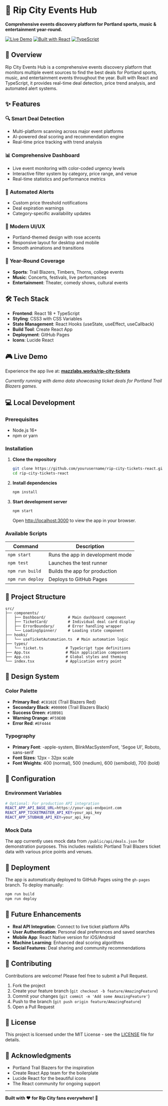 # 🌹 Rip City Events Hub

**Comprehensive events discovery platform for Portland sports, music & entertainment year-round.**

[![Live Demo](https://img.shields.io/badge/Live%20Demo-mazzlabs.works/rip--city--tickets-red?style=for-the-badge)](https://mazzlabs.works/rip-city-tickets)
[![Built with React](https://img.shields.io/badge/Built%20with-React-61DAFB?style=for-the-badge&logo=react)](https://reactjs.org/)
[![TypeScript](https://img.shields.io/badge/TypeScript-007ACC?style=for-the-badge&logo=typescript&logoColor=white)](https://www.typescriptlang.org/)

## 🚀 Overview

Rip City Events Hub is a comprehensive events discovery platform that monitors multiple event sources to find the best deals for Portland sports, music, and entertainment events throughout the year. Built with React and TypeScript, it provides real-time deal detection, price trend analysis, and automated alert systems.

## ✨ Features

### 🔍 **Smart Deal Detection**
- Multi-platform scanning across major event platforms
- AI-powered deal scoring and recommendation engine
- Real-time price tracking with trend analysis

### 📊 **Comprehensive Dashboard**
- Live event monitoring with color-coded urgency levels  
- Interactive filter system by category, price range, and venue
- Real-time statistics and performance metrics

### 🎯 **Automated Alerts**
- Custom price threshold notifications
- Deal expiration warnings
- Category-specific availability updates

### 📱 **Modern UI/UX**
- Portland-themed design with rose accents
- Responsive layout for desktop and mobile
- Smooth animations and transitions

### 🌹 **Year-Round Coverage**
- **Sports**: Trail Blazers, Timbers, Thorns, college events
- **Music**: Concerts, festivals, live performances
- **Entertainment**: Theater, comedy shows, cultural events

## 🛠️ Tech Stack

- **Frontend**: React 18 + TypeScript
- **Styling**: CSS3 with CSS Variables
- **State Management**: React Hooks (useState, useEffect, useCallback)
- **Build Tool**: Create React App
- **Deployment**: GitHub Pages
- **Icons**: Lucide React

## 🎮 Live Demo

Experience the app live at: **[mazzlabs.works/rip-city-tickets](https://mazzlabs.works/rip-city-tickets)**

*Currently running with demo data showcasing ticket deals for Portland Trail Blazers games.*

## 💻 Local Development

### Prerequisites
- Node.js 16+ 
- npm or yarn

### Installation

1. **Clone the repository**
   ```bash
   git clone https://github.com/yourusername/rip-city-tickets-react.git
   cd rip-city-tickets-react
   ```

2. **Install dependencies**
   ```bash
   npm install
   ```

3. **Start development server**
   ```bash
   npm start
   ```
   
   Open [http://localhost:3000](http://localhost:3000) to view the app in your browser.

### Available Scripts

| Command | Description |
|---------|-------------|
| `npm start` | Runs the app in development mode |
| `npm test` | Launches the test runner |
| `npm run build` | Builds the app for production |
| `npm run deploy` | Deploys to GitHub Pages |

## 📁 Project Structure

```
src/
├── components/
│   ├── Dashboard/          # Main dashboard component
│   ├── TicketCard/         # Individual deal card display
│   ├── ErrorBoundary/      # Error handling wrapper
│   └── LoadingSpinner/     # Loading state component
├── hooks/
│   └── useTicketAutomation.ts  # Main automation logic
├── types/
│   └── ticket.ts          # TypeScript type definitions
├── App.tsx                # Main application component
├── App.css                # Global styles and theming
└── index.tsx              # Application entry point
```

## 🎨 Design System

### Color Palette
- **Primary Red**: `#C8102E` (Trail Blazers Red)
- **Secondary Black**: `#000000` (Trail Blazers Black)
- **Success Green**: `#10B981`
- **Warning Orange**: `#F59E0B`
- **Error Red**: `#EF4444`

### Typography
- **Primary Font**: -apple-system, BlinkMacSystemFont, 'Segoe UI', Roboto, sans-serif
- **Font Sizes**: 12px - 32px scale
- **Font Weights**: 400 (normal), 500 (medium), 600 (semibold), 700 (bold)

## 🔧 Configuration

### Environment Variables
```bash
# Optional: For production API integration
REACT_APP_API_BASE_URL=https://your-api-endpoint.com
REACT_APP_TICKETMASTER_API_KEY=your_api_key
REACT_APP_STUBHUB_API_KEY=your_api_key
```

### Mock Data
The app currently uses mock data from `/public/api/deals.json` for demonstration purposes. This includes realistic Portland Trail Blazers ticket data with various price points and venues.

## 🚀 Deployment

The app is automatically deployed to GitHub Pages using the `gh-pages` branch. To deploy manually:

```bash
npm run build
npm run deploy
```

## 🔮 Future Enhancements

- **Real API Integration**: Connect to live ticket platform APIs
- **User Authentication**: Personal deal preferences and saved searches
- **Mobile App**: React Native version for iOS/Android
- **Machine Learning**: Enhanced deal scoring algorithms
- **Social Features**: Deal sharing and community recommendations

## 🤝 Contributing

Contributions are welcome! Please feel free to submit a Pull Request.

1. Fork the project
2. Create your feature branch (`git checkout -b feature/AmazingFeature`)
3. Commit your changes (`git commit -m 'Add some AmazingFeature'`)
4. Push to the branch (`git push origin feature/AmazingFeature`)
5. Open a Pull Request

## 📄 License

This project is licensed under the MIT License - see the [LICENSE](LICENSE) file for details.

## 🙏 Acknowledgments

- Portland Trail Blazers for the inspiration
- Create React App team for the boilerplate
- Lucide React for the beautiful icons
- The React community for ongoing support

---

**Built with ❤️ for Rip City fans everywhere!** 🏀
